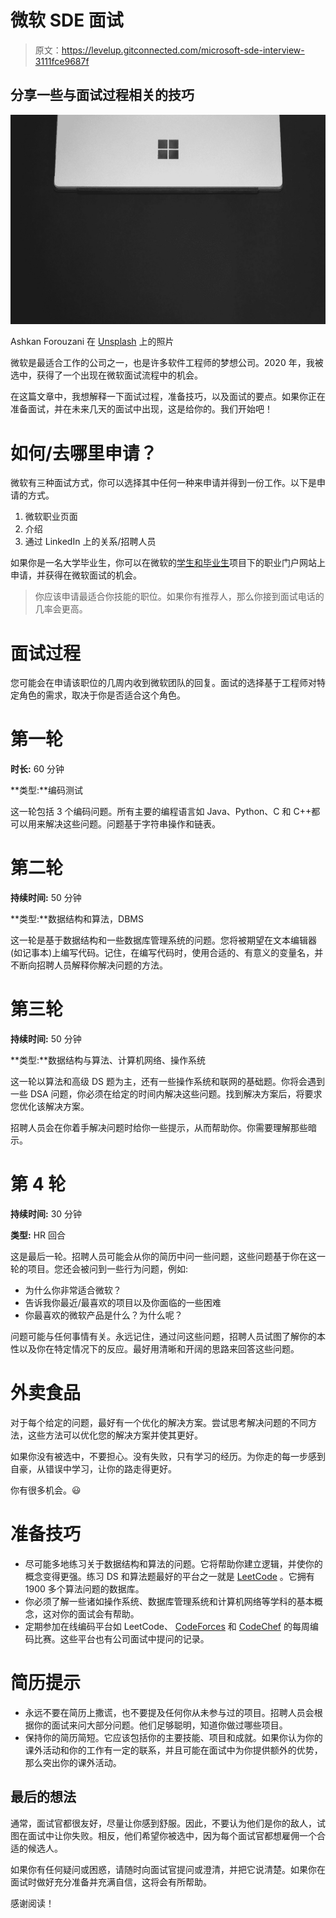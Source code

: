 # 微软 SDE 面试

> 原文：<https://levelup.gitconnected.com/microsoft-sde-interview-3111fce9687f>

## 分享一些与面试过程相关的技巧

![](img/acd3f48e011c13864c5f8877f7975036.png)

Ashkan Forouzani 在 [Unsplash](https://unsplash.com?utm_source=medium&utm_medium=referral) 上的照片

微软是最适合工作的公司之一，也是许多软件工程师的梦想公司。2020 年，我被选中，获得了一个出现在微软面试流程中的机会。

在这篇文章中，我想解释一下面试过程，准备技巧，以及面试的要点。如果你正在准备面试，并在未来几天的面试中出现，这是给你的。我们开始吧！

# 如何/去哪里申请？

微软有三种面试方式，你可以选择其中任何一种来申请并得到一份工作。以下是申请的方式。

1.  微软职业页面
2.  介绍
3.  通过 LinkedIn 上的关系/招聘人员

如果你是一名大学毕业生，你可以在微软的[学生和毕业生](https://careers.microsoft.com/students/us/en/login)项目下的职业门户网站上申请，并获得在微软面试的机会。

> 你应该申请最适合你技能的职位。如果你有推荐人，那么你接到面试电话的几率会更高。

# 面试过程

您可能会在申请该职位的几周内收到微软团队的回复。面试的选择基于工程师对特定角色的需求，取决于你是否适合这个角色。

# **第一轮**

**时长:** 60 分钟

**类型:**编码测试

这一轮包括 3 个编码问题。所有主要的编程语言如 Java、Python、C 和 C++都可以用来解决这些问题。问题基于字符串操作和链表。

# **第二轮**

**持续时间:** 50 分钟

**类型:**数据结构和算法，DBMS

这一轮是基于数据结构和一些数据库管理系统的问题。您将被期望在文本编辑器(如记事本)上编写代码。记住，在编写代码时，使用合适的、有意义的变量名，并不断向招聘人员解释你解决问题的方法。

# 第三轮

**持续时间:** 50 分钟

**类型:**数据结构与算法、计算机网络、操作系统

这一轮以算法和高级 DS 题为主，还有一些操作系统和联网的基础题。你将会遇到一些 DSA 问题，你必须在给定的时间内解决这些问题。找到解决方案后，将要求您优化该解决方案。

招聘人员会在你着手解决问题时给你一些提示，从而帮助你。你需要理解那些暗示。

# 第 4 轮

**持续时间:** 30 分钟

**类型:** HR 回合

这是最后一轮。招聘人员可能会从你的简历中问一些问题，这些问题基于你在这一轮的项目。您还会被问到一些行为问题，例如:

*   为什么你非常适合微软？
*   告诉我你最近/最喜欢的项目以及你面临的一些困难
*   你最喜欢的微软产品是什么？为什么呢？

问题可能与任何事情有关。永远记住，通过问这些问题，招聘人员试图了解你的本性以及你在特定情况下的反应。最好用清晰和开阔的思路来回答这些问题。

# 外卖食品

对于每个给定的问题，最好有一个优化的解决方案。尝试思考解决问题的不同方法，这些方法可以优化您的解决方案并使其更好。

如果你没有被选中，不要担心。没有失败，只有学习的经历。为你走的每一步感到自豪，从错误中学习，让你的路走得更好。

你有很多机会。😃

# 准备技巧

*   尽可能多地练习关于数据结构和算法的问题。它将帮助你建立逻辑，并使你的概念变得更强。练习 DS 和算法题最好的平台之一就是 [LeetCode](https://leetcode.com/problemset/algorithms/) 。它拥有 1900 多个算法问题的数据库。
*   你必须了解一些诸如操作系统、数据库管理系统和计算机网络等学科的基本概念，这对你的面试会有帮助。
*   定期参加在线编码平台如 LeetCode、 [CodeForces](https://codeforces.com/contests) 和 [CodeChef](https://www.codechef.com/) 的每周编码比赛。这些平台也有公司面试中提问的记录。

# 简历提示

*   永远不要在简历上撒谎，也不要提及任何你从未参与过的项目。招聘人员会根据你的面试来问大部分问题。他们足够聪明，知道你做过哪些项目。
*   保持你的简历简短。它应该包括你的主要技能、项目和成就。如果你认为你的课外活动和你的工作有一定的联系，并且可能在面试中为你提供额外的优势，那么突出你的课外活动。

## 最后的想法

通常，面试官都很友好，尽量让你感到舒服。因此，不要认为他们是你的敌人，试图在面试中让你失败。相反，他们希望你被选中，因为每个面试官都想雇佣一个合适的候选人。

如果你有任何疑问或困惑，请随时向面试官提问或澄清，并把它说清楚。如果你在面试时做好充分准备并充满自信，这将会有所帮助。

感谢阅读！
